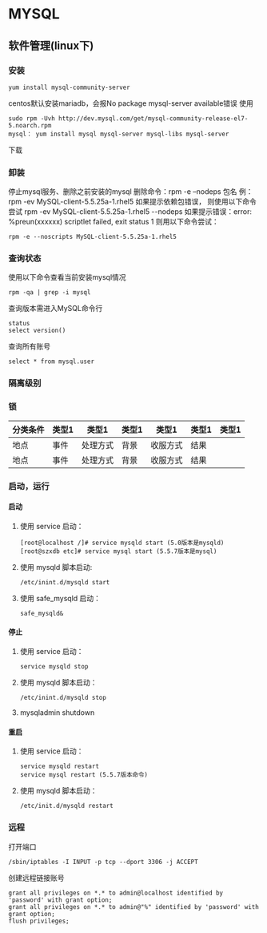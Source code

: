 # MYSQL

## 软件管理(linux下)

### 安装

```shell
yum install mysql-community-server
```

centos默认安装mariadb，会报No package mysql-server available错误
使用

```shell
sudo rpm -Uvh http://dev.mysql.com/get/mysql-community-release-el7-5.noarch.rpm
mysql： yum install mysql mysql-server mysql-libs mysql-server
```

下载

### 卸装

停止mysql服务、删除之前安装的mysql
删除命令：rpm -e –nodeps 包名
例：rpm -ev MySQL-client-5.5.25a-1.rhel5
如果提示依赖包错误，
则使用以下命令尝试
rpm -ev MySQL-client-5.5.25a-1.rhel5 --nodeps
如果提示错误：error: %preun(xxxxxx) scriptlet failed, exit status 1
则用以下命令尝试：

```shell
rpm -e --noscripts MySQL-client-5.5.25a-1.rhel5
```

### 查询状态

使用以下命令查看当前安装mysql情况

```shell
rpm -qa | grep -i mysql
```

查询版本需进入MySQL命令行

```mysql
status
select version()
```

查询所有账号

```mysql
select * from mysql.user
```

### 隔离级别

### 锁
| 分类条件 | 类型1 | 类型1 | 类型1 | 类型1 | 类型1 | 类型1 |
| ---- | ---- | ---- | ---- | ---- | ---- | ---- |
| 地点 | 事件 | 处理方式 | 背景 | 收服方式 | 结果 |
| 地点 | 事件 | 处理方式 | 背景 | 收服方式 | 结果 |


### 启动，运行

#### 启动

1. 使用 service 启动：

    ```shell
    [root@localhost /]# service mysqld start (5.0版本是mysqld)
    [root@szxdb etc]# service mysql start (5.5.7版本是mysql)
    ```

2. 使用 mysqld 脚本启动:

    ```shell
    /etc/inint.d/mysqld start
    ```

3. 使用 safe_mysqld 启动：

    ```shell
    safe_mysqld&
    ```

#### 停止

1. 使用 service 启动：

    ```shell
    service mysqld stop
    ```

2. 使用 mysqld 脚本启动：

    ```shell
    /etc/inint.d/mysqld stop
    ```

3. mysqladmin shutdown

#### 重启

1. 使用 service 启动：

    ```shell
    service mysqld restart
    service mysql restart (5.5.7版本命令)
    ```

2. 使用 mysqld 脚本启动：

    ```shell
    /etc/init.d/mysqld restart
    ```

### 远程

打开端口

```shell
/sbin/iptables -I INPUT -p tcp --dport 3306 -j ACCEPT
```

创建远程链接账号

```mysql
grant all privileges on *.* to admin@localhost identified by 'password' with grant option;
grant all privileges on *.* to admin@"%" identified by 'password' with grant option;
flush privileges;
```

